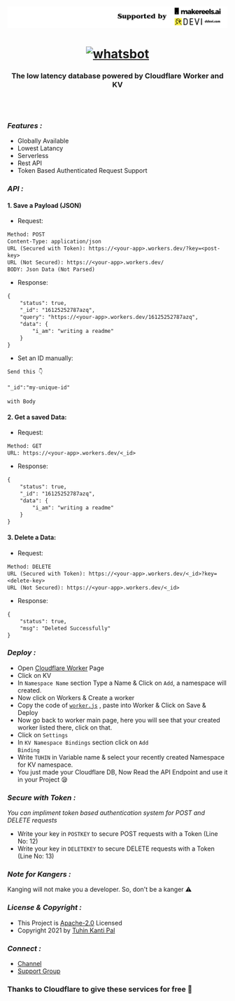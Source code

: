 [![Supported By](https://raw.githubusercontent.com/tuhinpal/tuhinpal/master/supported-by-banner.svg)](https://ddevi.com/?utm_source=tuhin_github_cloudflaredb)


<h1 align="center">
  <a href="https://github.com/cachecleanerjeet/CloudflareDB"><img src="https://telegra.ph/file/9883b51597e9c4f825269.png" alt="whatsbot" width="240"></a>
  <br>
</h1>
<h3 align="center">The low latency database powered by Cloudflare Worker and KV</h3>
<br><br>

### *Features :*
- Globally Available
- Lowest Latancy
- Serverless
- Rest API
- Token Based Authenticated Request Support

### *API :*

#### 1. Save a Payload (JSON)

- Request:

```
Method: POST
Content-Type: application/json
URL (Secured with Token): https://<your-app>.workers.dev/?key=<post-key>
URL (Not Secured): https://<your-app>.workers.dev/
BODY: Json Data (Not Parsed)
```

- Response:
```
{
    "status": true,
    "_id": "16125252787azq",
    "query": "https://<your-app>.workers.dev/16125252787azq",
    "data": {
        "i_am": "writing a readme"
    }
}
```
- Set an ID manually:
```
Send this 👇

"_id":"my-unique-id"

with Body
```

#### 2. Get a saved Data:

- Request:

```
Method: GET
URL: https://<your-app>.workers.dev/<_id>
```

- Response:

```
{
    "status": true,
    "_id": "16125252787azq",
    "data": {
        "i_am": "writing a readme"
    }
}
```

#### 3. Delete a Data:

- Request:

```
Method: DELETE
URL (Secured with Token): https://<your-app>.workers.dev/<_id>?key=<delete-key>
URL (Not Secured): https://<your-app>.workers.dev/<_id>
```

- Response:

```
{
    "status": true,
    "msg": "Deleted Successfully"
}
```

### *Deploy :*

- Open [Cloudflare Worker](https://workers.cloudflare.com "Cloudflare Worker") Page
- Click on KV
- In <code>Namespace Name</code> section Type a Name & Click on <code>Add</code>, a namespace will created.
- Now click on Workers & Create a worker
- Copy the code of <code>[worker.js](https://github.com/cachecleanerjeet/CloudflareDB/blob/main/worker.js "worker.js")</code> , paste into Worker & Click on Save & Deploy
- Now go back to worker main page, here you will see that your created worker listed there, click on that.
- Click on <code>Settings</code>
- In <code>KV Namespace Bindings</code> section click on <code>Add Binding</code>
- Write <code>TUHIN</code> in Variable name & select your recently created Namespace for KV namespace.
- You just made your Cloudflare DB, Now Read the API Endpoint and use it in your Project 😪

### *Secure with Token :*
*You can impliment token based authentication system for POST and DELETE requests*

- Write your key in <code>POSTKEY</code> to secure POST requests with a Token (Line No: 12)
- Write your key in <code>DELETEKEY</code> to secure DELETE requests with a Token (Line No: 13)

### *Note for Kangers :*

Kanging will not make you a developer. So, don't be a kanger ⚠

### *License & Copyright :*
- This Project is [Apache-2.0](https://github.com/cachecleanerjeet/CloudflareDB/blob/main/LICENSE) Licensed
- Copyright 2021 by [Tuhin Kanti Pal](https://github.com/cachecleanerjeet)

### *Connect :*
- [Channel](https://telegram.dog/tprojects)
- [Support Group](https://telegram.dog/t_projects)


### Thanks to Cloudflare to give these services for free 🥰

